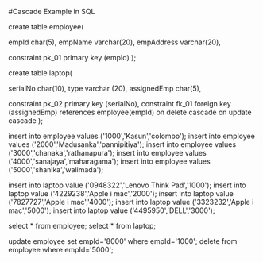 #Cascade Example in SQL

create table employee(

empId char(5),
empName varchar(20),
empAddress varchar(20),

constraint pk_01 primary key (empId)
);

create table laptop(

serialNo char(10),
type varchar (20),
assignedEmp char(5),

constraint pk_02 primary key (serialNo),
constraint fk_01 foreign key (assignedEmp) references employee(empId) on delete cascade on update cascade
);

insert into employee values ('1000','Kasun','colombo');
insert into employee values ('2000','Madusanka','pannipitiya');
insert into employee values ('3000','chanaka','rathanapura');
insert into employee values ('4000','sanajaya','maharagama');
insert into employee values ('5000','shanika','walimada');


insert into laptop value ('0948322','Lenovo Think Pad','1000');
insert into laptop value ('4229238','Apple i mac','2000');
insert into laptop value ('7827727','Apple i mac','4000');
insert into laptop value ('3323232','Apple i mac','5000');
insert into laptop value ('4495950','DELL','3000');

select * from employee;
select * from laptop;

update employee set empId='8000' where empId='1000';
delete from employee where empId='5000';

